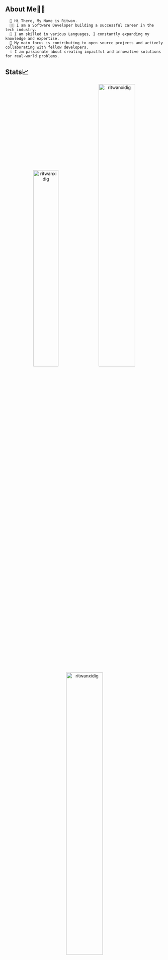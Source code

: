 ## About Me🙎‍♂️
      🙌 Hi There, My Name is Ritwan.
      🧑‍💻 I am a Software Developer building a successful career in the tech industry.
      🌱 I am skilled in various Languages, I constantly expanding my knowledge and expertise.
      🚀 My main focus is contributing to open source projects and actively collaborating with fellow developers.
      💡 I am passionate about creating impactful and innovative solutions for real-world problems.
## Stats📈
<p align="center">
<img width="40%" src="https://github-readme-stats.vercel.app/api/top-langs?username=ritwanxidig&show_icons=true&theme=light&title_color=ff8000&text_color=ffffff&bg_color=6a6a6a&locale=en&layout=compact&hide_border=true" alt="ritwanxidig" /> 
<img width="48%" src="https://github-readme-stats.vercel.app/api?username=ritwanxidig&show_icons=true&theme=light&title_color=ff8000&text_color=ffffff&bg_color=6a6a6a&locale=en&hide_border=true" alt="ritwanxidig" />
<img width="48%" src="https://github-readme-streak-stats.herokuapp.com/?user=ritwanxidig&theme=light&hide_border=true" alt="ritwanxidig" />
</p>

   
# Code and Coffee 🖤
<html>
            <img src="https://www.cnet.com/a/img/resize/2f5aada0dd5f4f21e09d855658406aa026d5c102/hub/2020/06/10/06f2b84a-2241-4567-a2a5-611ebb1e2650/gettyimages-1129377183.jpg?auto=webp&fit=crop&height=900&width=1200" />
</html>
  

